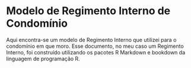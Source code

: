 # Modelo de Regimento Interno de Condomínio

Aqui encontra-se um modelo de Regimento Interno que utilizei para o condomínio em que moro. Esse documento, no meu caso um Regimento Interno, foi construído utilizando os pacotes R Markdown e bookdown da linguagem de programação R.
